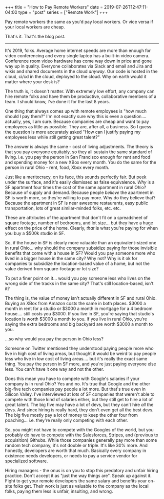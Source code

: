 +++
title = "How to Pay Remote Workers"
date = 2019-07-26T12:47:11-04:00
type = "post"
series = ["Remote Work"]
+++

Pay remote workers the same as you'd pay local workers.  Or vice versa if your
local workers are cheap.

That's it. That's the blog post.

---

It's 2019, folks. Average home internet speeds are more than enough for video
conferencing and every single laptop has a built-in video camera. Conference
room video hardware has come way down in price and gone way up in quality.
Everyone collaborates via Slack and email and Jira and wikis and shared
documents in the cloud *anyway*. Our code is hosted in the cloud, ci/cd in the
cloud, deployed to the cloud. Why on earth would it matter where your desk is?

The truth is, it doesn't matter. With extremely low effort, any company can hire
remote folks and have them be productive, collaborative members of a team. I
should know, I've done it for the last 8 years.

One thing that always comes up with remote employees is "how much should I pay
them?" I'm not exactly sure why this is even a question.... actually, yes, I am
sure. Because companies are cheap and want to pay employees as little as
possible. They are, after all, a business. So I guess the question is more
accurately asked "How can I justify paying my employees less while still getting
great talent?" 

The answer is always the same - cost of living adjustments. The theory is that
you pay everyone equitably, so they all sustain the same standard of living.
i.e. you pay the person in San Francisco enough for rent and food and spending
money for a new XBox every month. You do the same for the person in rural Ohio -
rent, food, Xbox every month. 

Just like a meritocracy, on its face, this sounds perfectly fair. But peek under
the surface, and it's easily dismissed as false equivalence. *Why* is a SF
apartment four times the cost of the same apartment in rural Ohio? Because of
supply and demand. Because people *believe* the apartment in SF is worth more,
so they're willing to pay more. Why do they believe that? Because the apartment
in SF is near awesome restaurants, easy public transportation, lots of great
similar-minded folks, etc. etc.

These are attributes of the apartment that don't fit on a spreadsheet of square
footage, number of bedrooms, and lot size... but they have a huge effect on the
price of the home. Clearly, *that* is what you're paying for when you buy a
$500k studio in SF. 

So, if the house in SF is clearly more valuable than an equivalent-sized one in
rural Ohio... why should the company subsidize paying for those invisible
benefits that come with a house in SF? Would you pay someone more who lived in a
bigger house in the same city? Why not? Why is it ok for companies to subsidize
the location-based value of a home, but not the value derived from
square-footage or lot size?

To put a finer point on it... would you pay someone less who lives on the wrong
side of the tracks in the same city? That's still location-based, isn't it?

The thing is, the value of money isn't actually different in SF and rural Ohio.
Buying an XBox from Amazon costs the same in both places. $3000 a month in rent
for a studio or $3000 a month in mortgage for a 4 bedroom house.... still costs
you $3000. If you live in SF, you're saying that studio's location is worth
$3000 a month to you. If you live in rural Ohio, you're saying the extra
bedrooms and big backyard are worth $3000 a month to you.

...so why would you pay the person in Ohio less?

Someone on Twitter mentioned they understood paying people more who live in high
cost of living areas, but thought it would be weird to pay people less who live
in low cost of living areas.... but it's really the exact same thing. You pay
the person in SF more, and you're just paying everyone else less. You can't have
it one way and not the other.

Does this mean you have to compete with Google's salaries if your company is in
rural Ohio? Yes and no. It's true that Google and the other big-five tech
companies pay people a lot more. But that's true even in Silicon Valley. I've
interviewed at lots of SF companies that weren't able to compete with those kind
of salaries either, but they still get to hire a lot of great talent. The big
five may have a lot of devs, but they can't hire *all* the devs. And since
hiring is really hard, they don't even get all the best devs.  The big five
mostly pay a lot of money to keep the other four from poaching... i.e. they're
really only competing with each other.

So, you might not have to compete with the Googles of the world, but you
probably do have to compete with the Salesforces, Stripes, and (previous to
acquisition) Githubs. While those companies generally pay more than some random
tech company, it's not double or triple. It's like 30% more. And honestly,
developers are worth that much. Basically every company in existence needs
developers, or needs to pay a service vendor for specialized software.

Hiring managers - the onus is on you to stop this predatory and unfair hiring
practice. Don't accept it as "just the way things are". Speak up against it.
Fight to get your remote developers the same salary and benefits your on-site
folks get. Their work is just as valuable to the company as the local folks,
paying them less is unfair, insulting, and wrong.

